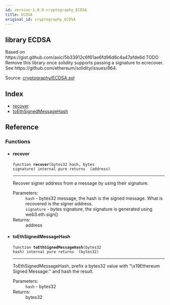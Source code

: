 ```yaml
---
id: version-2.0.0-cryptography_ECDSA
title: ECDSA
original_id: cryptography_ECDSA
---
```


<div class="contract-doc"><div class="contract"><h2 class="contract-header"><span class="contract-kind">library</span> ECDSA</h2><p class="description">Based on https://gist.github.com/axic/5b33912c6f61ae6fd96d6c4a47afde6d TODO Remove this library once solidity supports passing a signature to ecrecover. See https://github.com/ethereum/solidity/issues/864.</p><div class="source">Source: <a href="https://github.com/OpenZeppelin/zeppelin-solidity/blob/v2.0.0/contracts/cryptography/ECDSA.sol" target="_blank">cryptography/ECDSA.sol</a></div></div><div class="index"><h2>Index</h2><ul><li><a href="cryptography_ECDSA.html#recover">recover</a></li><li><a href="cryptography_ECDSA.html#toEthSignedMessageHash">toEthSignedMessageHash</a></li></ul></div><div class="reference"><h2>Reference</h2><div class="functions"><h3>Functions</h3><ul><li><div class="item function"><span id="recover" class="anchor-marker"></span><h4 class="name">recover</h4><div class="body"><code class="signature">function <strong>recover</strong><span>(bytes32 hash, bytes signature) </span><span>internal </span><span>pure </span><span>returns  (address) </span></code><hr/><div class="description"><p>Recover signer address from a message by using their signature.</p></div><dl><dt><span class="label-parameters">Parameters:</span></dt><dd><div><code>hash</code> - bytes32 message, the hash is the signed message. What is recovered is the signer address.</div><div><code>signature</code> - bytes signature, the signature is generated using web3.eth.sign()</div></dd><dt><span class="label-return">Returns:</span></dt><dd>address</dd></dl></div></div></li><li><div class="item function"><span id="toEthSignedMessageHash" class="anchor-marker"></span><h4 class="name">toEthSignedMessageHash</h4><div class="body"><code class="signature">function <strong>toEthSignedMessageHash</strong><span>(bytes32 hash) </span><span>internal </span><span>pure </span><span>returns  (bytes32) </span></code><hr/><div class="description"><p>ToEthSignedMessageHash, prefix a bytes32 value with &quot;\x19Ethereum Signed Message:&quot; and hash the result.</p></div><dl><dt><span class="label-parameters">Parameters:</span></dt><dd><div><code>hash</code> - bytes32</div></dd><dt><span class="label-return">Returns:</span></dt><dd>bytes32</dd></dl></div></div></li></ul></div></div></div>
